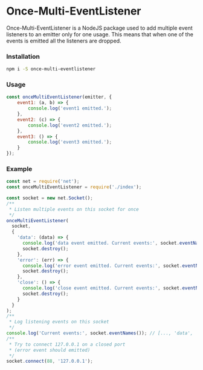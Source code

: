 # Once-Multi-EventListener
Once-Multi-EventListener is a NodeJS package used to add multiple event listeners to an emitter only for one usage. This means that when one of the events is emitted all the listeners are dropped.

### Installation
```sh
npm i -S once-multi-eventlistener
```
### Usage
```js
const onceMultiEventListener(emitter, {
    event1: (a, b) => {
        console.log('event1 emitted.');
    },
    event2: (c) => {
        console.log('event2 emitted.');
    },
    event3: () => {
        console.log('event3 emitted.');
    }
});
```
### Example
```js
const net = require('net');
const onceMultiEventListener = require('./index');

const socket = new net.Socket();
/**
 * Listen multiple events on this socket for once
 */
onceMultiEventListener(
  socket,
  {
    'data': (data) => {
      console.log('data event emitted. Current events:', socket.eventNames());
      socket.destroy();
    },
    'error': (err) => {
      console.log('error event emitted. Current events:', socket.eventNames());
      socket.destroy();
    },
    'close': () => {
      console.log('close event emitted. Current events:', socket.eventNames());
      socket.destroy();
    }
  }
);
/**
 * Log listening events on this socket
 */
console.log('Current events:', socket.eventNames()); // [..., 'data', 'error', 'close']
/**
 * Try to connect 127.0.0.1 on a closed port
 * (error event should emitted)
 */
socket.connect(88, '127.0.0.1');
```
